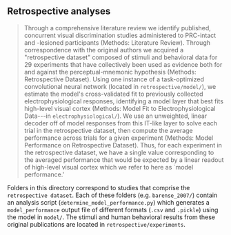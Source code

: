 ## Retrospective analyses

> Through a comprehensive literature review we identify published, concurrent visual discrimination studies administered to PRC-intact and -lesioned participants (Methods: Literature Review). Through correspondence with the original authors we acquired a "retrospective dataset" composed of stimuli and behavioral data for 29 experiments that have collectively been used as evidence both for and against the perceptual-mnemonic hypothesis (Methods: Retrospective Dataset). Using one instance of a task-optimized convolutional neural network (located in `retrospective/model/`), we estimate the model's cross-validated fit to previously collected electrophysiological responses, identifying a model layer that best fits high-level visual cortex (Methods: Model Fit to Electrophysiological Data---in `electrophysiological/`). We use an unweighted, linear decoder off of model responses from this IT-like layer to solve each trial in the retrospective dataset, then compute the average performance across trials for a given experiment (Methods: Model Performance on Retrospective Dataset). Thus, for each experiment in the retrospective dataset, we have a single value corresponding to the averaged performance that would be expected by a linear readout of high-level visual cortex which we refer to here as `model performance.' 

Folders in this directory correspond to studies that comprise the `retrospective dataset`. Each of these folders (e.g. `barense_2007/`) contain an analysis script (`determine_model_performance.py`) which generates a `model_performance` output file of different formats (`.csv` and `.pickle`) using the model in `model/`. The stimuli and human behavioral results from these original publications are located in `retrospective/experiments`. 

